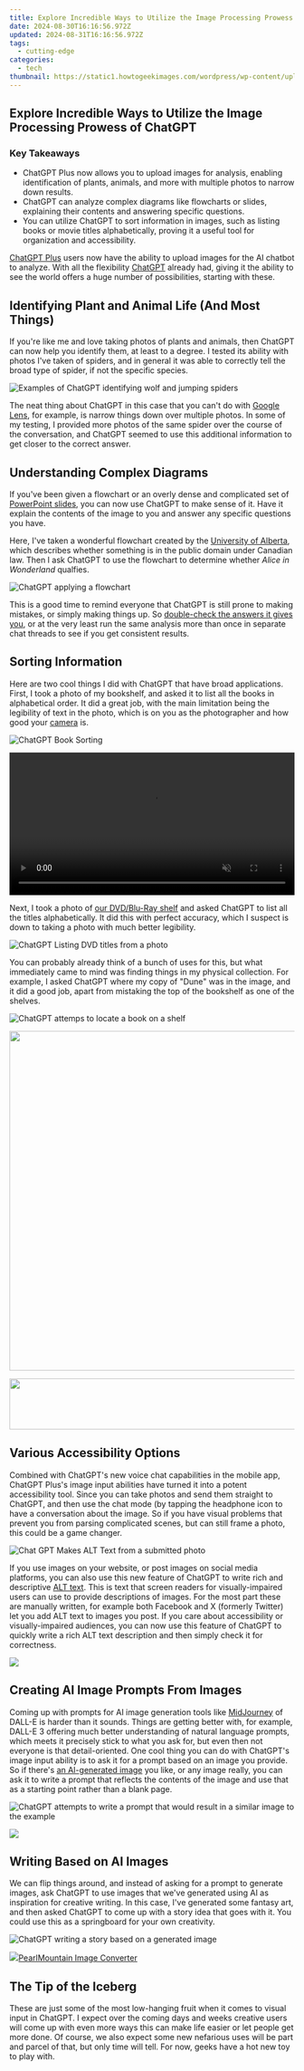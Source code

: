 ```yaml
---
title: Explore Incredible Ways to Utilize the Image Processing Prowess of ChatGPT
date: 2024-08-30T16:16:56.972Z
updated: 2024-08-31T16:16:56.972Z
tags:
  - cutting-edge
categories:
  - tech
thumbnail: https://static1.howtogeekimages.com/wordpress/wp-content/uploads/2023/10/1-12.png
---
```


## Explore Incredible Ways to Utilize the Image Processing Prowess of ChatGPT

### Key Takeaways

* ChatGPT Plus now allows you to upload images for analysis, enabling identification of plants, animals, and more with multiple photos to narrow down results.
* ChatGPT can analyze complex diagrams like flowcharts or slides, explaining their contents and answering specific questions.
* You can utilize ChatGPT to sort information in images, such as listing books or movie titles alphabetically, proving it a useful tool for organization and accessibility.

[ChatGPT Plus](https://android-location.techidaily.com/in-2024-3-effective-methods-to-fake-gps-location-on-android-for-your-vivo-y78t-drfone-by-drfone-virtual/) users now have the ability to upload images for the AI chatbot to analyze. With all the flexibility [ChatGPT](https://extra-resources.techidaily.com/new-capture-clarity-editing-insights-for-professional-results/) already had, giving it the ability to see the world offers a huge number of possibilities, starting with these.

##  Identifying Plant and Animal Life (And Most Things)

 If you're like me and love taking photos of plants and animals, then ChatGPT can now help you identify them, at least to a degree. I tested its ability with photos I've taken of spiders, and in general it was able to correctly tell the broad type of spider, if not the specific species.

![Examples of ChatGPT identifying wolf and jumping spiders](https://static1.howtogeekimages.com/wordpress/wp-content/uploads/2023/10/2-10.png) 

 The neat thing about ChatGPT in this case that you can't do with [Google Lens](https://howto.techidaily.com/8-workable-fixes-to-the-sim-not-provisioned-mm2-error-on-oneplus-ace-2-pro-drfone-by-drfone-fix-android-problems-fix-android-problems/), for example, is narrow things down over multiple photos. In some of my testing, I provided more photos of the same spider over the course of the conversation, and ChatGPT seemed to use this additional information to get closer to the correct answer.

##  Understanding Complex Diagrams

 If you've been given a flowchart or an overly dense and complicated set of [PowerPoint slides](https://instagram-video-recordings.techidaily.com/celebrating-the-premier-25-ones-to-watch-on-insta-for-2024/), you can now use ChatGPT to make sense of it. Have it explain the contents of the image to you and answer any specific questions you have.

 Here, I've taken a wonderful flowchart created by the [University of Alberta](https://www.ualberta.ca/faculty-and-staff/copyright/intro-to-copyright-law/licensed-royalty-free-content/pd-flowchart---lit.html), which describes whether something is in the public domain under Canadian law. Then I ask ChatGPT to use the flowchart to determine whether _Alice in Wonderland_ qualfies.

![ChatGPT applying a flowchart](https://static1.howtogeekimages.com/wordpress/wp-content/uploads/2023/10/3-8.png) 

 This is a good time to remind everyone that ChatGPT is still prone to making mistakes, or simply making things up. So [double-check the answers it gives you](https://facebook-video-footage.techidaily.com/new-2024-approved-how-to-add-logowatermark-to-youtube-video/), or at the very least run the same analysis more than once in separate chat threads to see if you get consistent results.

##  Sorting Information

 Here are two cool things I did with ChatGPT that have broad applications. First, I took a photo of my bookshelf, and asked it to list all the books in alphabetical order. It did a great job, with the main limitation being the legibility of text in the photo, which is on you as the photographer and how good your [camera](https://fox-blue.techidaily.com/updated-in-2024-the-right-platform-for-content-creation-podcast-or-video/) is.

![ChatGPT Book Sorting](https://static1.howtogeekimages.com/wordpress/wp-content/uploads/2023/10/4-6.png) 

<!-- affiliate ads begin -->
<a href="https://secure.2checkout.com/order/checkout.php?PRODS=36506229&QTY=1&AFFILIATE=108875&CART=1"><video width="100%" height="" class="rounded-t-md shadow-lg relative z-20" controls="" autoplay="" loop="" muted="" playsinline="" webkit-playinginline="">
<source type="video/mp4" src="https://aidaform.com/images/videos/aidaform-welcome-site.mp4"><source type="video/webm" src="https://aidaform.com/images/videos/aidaform-welcome-site.webm"></video></a>
<!-- affiliate ads end -->
 Next, I took a photo of [our DVD/Blu-Ray shelf](https://extra-lessons.techidaily.com/instantaneous-infiltration-of-lost-reddit-threads/) and asked ChatGPT to list all the titles alphabetically. It did this with perfect accuracy, which I suspect is down to taking a photo with much better legibility.

![ChatGPT Listing DVD titles from a photo](https://static1.howtogeekimages.com/wordpress/wp-content/uploads/2023/10/5-6.png) 

 You can probably already think of a bunch of uses for this, but what immediately came to mind was finding things in my physical collection. For example, I asked ChatGPT where my copy of "Dune" was in the image, and it did a good job, apart from mistaking the top of the bookshelf as one of the shelves.

![ChatGPT attemps to locate a book on a shelf](https://static1.howtogeekimages.com/wordpress/wp-content/uploads/2023/10/6-4.png) 

<!-- affiliate ads begin -->
<a href="https://appsumo.8odi.net/c/5597632/2087484/7443" target="_top" id="2087484"><img src="//a.impactradius-go.com/display-ad/7443-2087484" border="0" alt="" width="1200" height="600"/></a><img height="0" width="0" src="https://appsumo.8odi.net/i/5597632/2087484/7443" style="position:absolute;visibility:hidden;" border="0" />
<!-- affiliate ads end -->
<!-- affiliate ads begin -->
<a href="https://laganoo.pxf.io/c/5597632/1657399/16446" target="_top" id="1657399"><img src="//a.impactradius-go.com/display-ad/16446-1657399" border="0" alt="" width="728" height="90"/></a><img height="0" width="0" src="https://imp.pxf.io/i/5597632/1657399/16446" style="position:absolute;visibility:hidden;" border="0" />
<!-- affiliate ads end -->
##  Various Accessibility Options

 Combined with ChatGPT's new voice chat capabilities in the mobile app, ChatGPT Plus's image input abilities have turned it into a potent accessibility tool. Since you can take photos and send them straight to ChatGPT, and then use the chat mode (by tapping the headphone icon to have a conversation about the image. So if you have visual problems that prevent you from parsing complicated scenes, but can still frame a photo, this could be a game changer.

![Chat GPT Makes ALT Text from a submitted photo](https://static1.howtogeekimages.com/wordpress/wp-content/uploads/2023/10/7-5.png) 

 If you use images on your website, or post images on social media platforms, you can also use this new feature of ChatGPT to write rich and descriptive [ALT text](https://android-unlock.techidaily.com/in-2024-5-solutions-for-vivo-y27-5g-unlock-without-password-by-drfone-android/). This is text that screen readers for visually-impaired users can use to provide descriptions of images. For the most part these are manually written, for example both Facebook and X (formerly Twitter) let you add ALT text to images you post. If you care about accessibility or visually-impaired audiences, you can now use this feature of ChatGPT to quickly write a rich ALT text description and then simply check it for correctness.

<!-- affiliate ads begin -->
<a href="https://shop.systoolsgroup.com/affiliate.php?ACCOUNT=SYSTOOBY&AFFILIATE=108875&PATH=https%3A%2F%2Fwww.systoolsgroup.com%3FAFFILIATE%3D108875%26RESOURCE%3D%2BSysTools%2BOutlook%2BRecovery"><img src="https://www.systoolsgroup.com/box/outlook-recovery.png" border="0"></a>
<!-- affiliate ads end -->
##  Creating AI Image Prompts From Images

 Coming up with prompts for AI image generation tools like [MidJourney](https://howto.techidaily.com/google-play-services-wont-update-12-fixes-are-here-on-motorola-moto-g73-5g-drfone-by-drfone-fix-android-problems-fix-android-problems/) of DALL-E is harder than it sounds. Things are getting better with, for example, DALL-E 3 offering much better understanding of natural language prompts, which meets it precisely stick to what you ask for, but even then not everyone is that detail-oriented. One cool thing you can do with ChatGPT's image input ability is to ask it for a prompt based on an image you provide. So if there's [an AI-generated image](https://on-screen-recording.techidaily.com/in-2024-evolutionary-tools-redefining-the-art-of-game-capture-beyond-fbx/) you like, or any image really, you can ask it to write a prompt that reflects the contents of the image and use that as a starting point rather than a blank page.

![ChatGPT attempts to write a prompt that would result in a similar image to the example](https://static1.howtogeekimages.com/wordpress/wp-content/uploads/2023/10/8-4.png) 

<!-- affiliate ads begin -->
<a href="https://store.nero.com/order/checkout.php?PRODS=42296985&QTY=1&AFFILIATE=108875&CART=1"><img src="https://secure.avangate.com/images/merchant/9cea886b9f44a3c2df1163730ab64994/products/copy_nero_burning_rom_cart.png" border="0">
</a>
<!-- affiliate ads end -->
##  Writing Based on AI Images

 We can flip things around, and instead of asking for a prompt to generate images, ask ChatGPT to use images that we've generated using AI as inspiration for creative writing. In this case, I've generated some fantasy art, and then asked ChatGPT to come up with a story idea that goes with it. You could use this as a springboard for your own creativity.

![ChatGPT writing a story based on a generated image](https://static1.howtogeekimages.com/wordpress/wp-content/uploads/2023/10/9-4.png) 

<!-- affiliate ads begin -->
<a href="https://secure.2checkout.com/order/checkout.php?PRODS=4550420&QTY=1&AFFILIATE=108875&CART=1"><img src="https://www.pearlmountainsoft.com/n_img/product/pic/f_02.jpg" border="0">PearlMountain Image Converter</a>
<!-- affiliate ads end -->
## **The Tip of the Iceberg** 

 These are just some of the most low-hanging fruit when it comes to visual input in ChatGPT. I expect over the coming days and weeks creative users will come up with even more ways this can make life easier or let people get more done. Of course, we also expect some new nefarious uses will be part and parcel of that, but only time will tell. For now, geeks have a hot new toy to play with.

<ins class="adsbygoogle"
     style="display:block"
     data-ad-format="autorelaxed"
     data-ad-client="ca-pub-7571918770474297"
     data-ad-slot="1223367746"></ins>



<ins class="adsbygoogle"
     style="display:block"
     data-ad-client="ca-pub-7571918770474297"
     data-ad-slot="8358498916"
     data-ad-format="auto"
     data-full-width-responsive="true"></ins>


